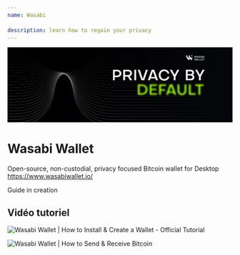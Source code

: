 ```yaml
---
name: Wasabi

description: learn how to regain your privacy
---
```


![wasabi](assets/cover.jpeg)

# Wasabi Wallet

Open-source, non-custodial, privacy focused Bitcoin wallet for Desktop
https://www.wasabiwallet.io/

Guide in creation

## Vidéo tutoriel


![Wasabi Wallet | How to Install & Create a Wallet - Official Tutorial](https://youtu.be/QHIpEYYqddE)


![Wasabi Wallet | How to Send & Receive Bitcoin](https://youtu.be/UbOAbXjzBJg)